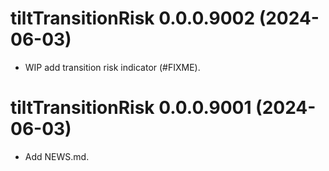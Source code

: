 <!-- NEWS.md is maintained by https://cynkra.github.io/fledge, do not edit -->



# tiltTransitionRisk 0.0.0.9002 (2024-06-03)

* WIP add transition risk indicator (#FIXME).

# tiltTransitionRisk 0.0.0.9001 (2024-06-03)

* Add NEWS.md.
